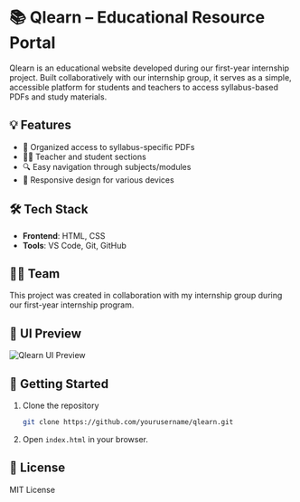 # 📚 Qlearn – Educational Resource Portal

Qlearn is an educational website developed during our first-year internship project. Built collaboratively with our internship group, it serves as a simple, accessible platform for students and teachers to access syllabus-based PDFs and study materials.

## 💡 Features

- 📁 Organized access to syllabus-specific PDFs  
- 👩‍🏫 Teacher and student sections  
- 🔍 Easy navigation through subjects/modules  
- 📱 Responsive design for various devices

## 🛠️ Tech Stack

- **Frontend**: HTML, CSS
- **Tools**: VS Code, Git, GitHub

## 👨‍💻 Team

This project was created in collaboration with my internship group during our first-year internship program.

## 📸 UI Preview

![Qlearn UI Preview](./campusiq.png)


## 🚀 Getting Started

1. Clone the repository  
   ```bash
   git clone https://github.com/yourusername/qlearn.git
   ```

2. Open `index.html` in your browser.

## 📄 License

MIT License
